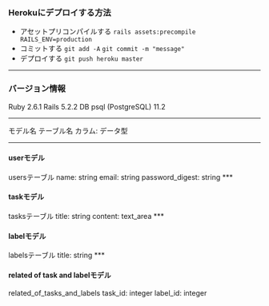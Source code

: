 ### Herokuにデプロイする方法
- アセットプリコンパイルする `rails assets:precompile RAILS_ENV=production`
- コミットする `git add -A` `git commit -m "message"`
- デプロイする `git push heroku master`
***

### バージョン情報
Ruby 2.6.1
Rails 5.2.2
DB psql (PostgreSQL) 11.2
***

モデル名
テーブル名
カラム: データ型

***
<h4>userモデル</h4>
usersテーブル
name: string
email: string
password_digest: string
***
<h4>taskモデル</h4>
tasksテーブル
title: string
content: text_area
***
<h4>labelモデル</h4>
labelsテーブル
title: string
***
<h4>related of task and labelモデル</h4>
related_of_tasks_and_labels
task_id: integer
label_id: integer